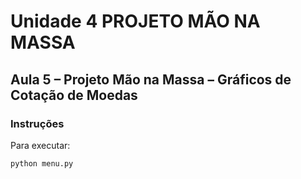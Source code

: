 # Unidade 4 PROJETO MÃO NA MASSA

## Aula 5 – Projeto Mão na Massa – Gráficos de Cotação de Moedas

### Instruções

Para executar:

```bash
python menu.py
```
